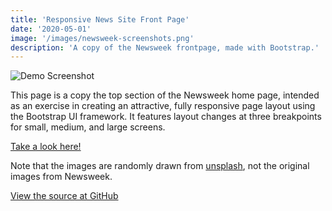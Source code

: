 ```yaml
---
title: 'Responsive News Site Front Page'
date: '2020-05-01'
image: '/images/newsweek-screenshots.png'
description: 'A copy of the Newsweek frontpage, made with Bootstrap.'
---
```


![Demo Screenshot](/images/newsweek-screenshots.png)

This page is a copy the top section of the Newsweek home page, intended as an exercise in creating an attractive, fully responsive page layout using the Bootstrap UI framework.  It features layout changes at three breakpoints for small, medium, and large screens.

[Take a look here!](https://kaivandivier.github.io/responsive-bootstrap-newsweek)

Note that the images are randomly drawn from [unsplash](https://source.unsplash.com/), not the original images from Newsweek.

[View the source at GitHub](https://github.com/KaiVandivier/responsive-bootstrap-newsweek)
